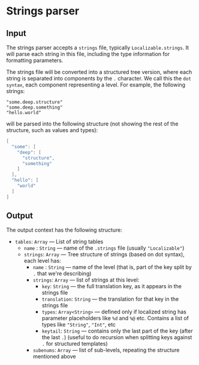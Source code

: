 # Strings parser

## Input

The strings parser accepts a `strings` file, typically `Localizable.strings`. It will parse each string in this file, including the type information for formatting parameters. 

The strings file will be converted into a structured tree version, where each string is separated into components by the `.` character. We call this the `dot syntax`, each component representing a level. For example, the following strings:

```
"some.deep.structure"
"some.deep.something"
"hello.world"
```

will be parsed into the following structure (not showing the rest of the structure, such as values and types):

```swift
[
  "some": [
    "deep": [
      "structure",
      "something"
    ]
  ],
  "hello": [
    "world"
  ]
]
```

## Output

The output context has the following structure:

 - `tables`: `Array` — List of string tables
   - `name`   : `String` — name of the `.strings` file (usually `"Localizable"`)
   - `strings`: `Array` — Tree structure of strings (based on dot syntax), each level has:
     - `name`   : `String` — name of the level (that is, part of the key split by `.` that we're describing)
     - `strings`: `Array` — list of strings at this level:
       - `key`: `String` — the full translation key, as it appears in the strings file
       - `translation`: `String` — the translation for that key in the strings file
       - `types`: `Array<String>` — defined only if localized string has parameter placeholders like `%d` and `%@` etc.
          Contains a list of types like `"String"`, `"Int"`, etc
       - `keytail`: `String` — contains only the last part of the key (after the last `.`)
         (useful to do recursion when splitting keys against `.` for structured templates)
     - `subenums`: `Array` — list of sub-levels, repeating the structure mentioned above
